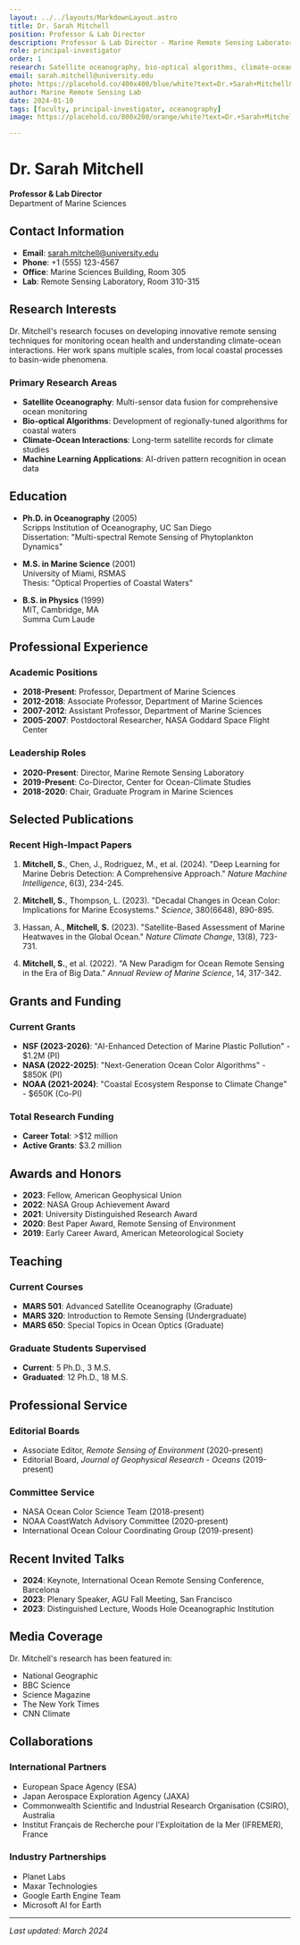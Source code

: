 ```yaml
---
layout: ../../layouts/MarkdownLayout.astro
title: Dr. Sarah Mitchell
position: Professor & Lab Director
description: Professor & Lab Director - Marine Remote Sensing Laboratory
role: principal-investigator
order: 1
research: Satellite oceanography, bio-optical algorithms, climate-ocean interactions
email: sarah.mitchell@university.edu
photo: https://placehold.co/400x400/blue/white?text=Dr.+Sarah+Mitchell&font=roboto
author: Marine Remote Sensing Lab
date: 2024-01-10
tags: [faculty, principal-investigator, oceanography]
image: https://placehold.co/800x200/orange/white?text=Dr.+Sarah+Mitchell&font=roboto

---
```


# Dr. Sarah Mitchell
**Professor & Lab Director**  
Department of Marine Sciences

## Contact Information
- **Email**: sarah.mitchell@university.edu
- **Phone**: +1 (555) 123-4567
- **Office**: Marine Sciences Building, Room 305
- **Lab**: Remote Sensing Laboratory, Room 310-315

## Research Interests

Dr. Mitchell's research focuses on developing innovative remote sensing techniques for monitoring ocean health and understanding climate-ocean interactions. Her work spans multiple scales, from local coastal processes to basin-wide phenomena.

### Primary Research Areas
- **Satellite Oceanography**: Multi-sensor data fusion for comprehensive ocean monitoring
- **Bio-optical Algorithms**: Development of regionally-tuned algorithms for coastal waters
- **Climate-Ocean Interactions**: Long-term satellite records for climate studies
- **Machine Learning Applications**: AI-driven pattern recognition in ocean data

## Education

- **Ph.D. in Oceanography** (2005)  
  Scripps Institution of Oceanography, UC San Diego  
  Dissertation: "Multi-spectral Remote Sensing of Phytoplankton Dynamics"

- **M.S. in Marine Science** (2001)  
  University of Miami, RSMAS  
  Thesis: "Optical Properties of Coastal Waters"

- **B.S. in Physics** (1999)  
  MIT, Cambridge, MA  
  Summa Cum Laude

## Professional Experience

### Academic Positions
- **2018-Present**: Professor, Department of Marine Sciences
- **2012-2018**: Associate Professor, Department of Marine Sciences
- **2007-2012**: Assistant Professor, Department of Marine Sciences
- **2005-2007**: Postdoctoral Researcher, NASA Goddard Space Flight Center

### Leadership Roles
- **2020-Present**: Director, Marine Remote Sensing Laboratory
- **2019-Present**: Co-Director, Center for Ocean-Climate Studies
- **2018-2020**: Chair, Graduate Program in Marine Sciences

## Selected Publications

### Recent High-Impact Papers

1. **Mitchell, S.**, Chen, J., Rodriguez, M., et al. (2024). "Deep Learning for Marine Debris Detection: A Comprehensive Approach." *Nature Machine Intelligence*, 6(3), 234-245.

2. **Mitchell, S.**, Thompson, L. (2023). "Decadal Changes in Ocean Color: Implications for Marine Ecosystems." *Science*, 380(6648), 890-895.

3. Hassan, A., **Mitchell, S.** (2023). "Satellite-Based Assessment of Marine Heatwaves in the Global Ocean." *Nature Climate Change*, 13(8), 723-731.

4. **Mitchell, S.**, et al. (2022). "A New Paradigm for Ocean Remote Sensing in the Era of Big Data." *Annual Review of Marine Science*, 14, 317-342.

## Grants and Funding

### Current Grants
- **NSF (2023-2026)**: "AI-Enhanced Detection of Marine Plastic Pollution" - $1.2M (PI)
- **NASA (2022-2025)**: "Next-Generation Ocean Color Algorithms" - $850K (PI)
- **NOAA (2021-2024)**: "Coastal Ecosystem Response to Climate Change" - $650K (Co-PI)

### Total Research Funding
- **Career Total**: >$12 million
- **Active Grants**: $3.2 million

## Awards and Honors

- **2023**: Fellow, American Geophysical Union
- **2022**: NASA Group Achievement Award
- **2021**: University Distinguished Research Award
- **2020**: Best Paper Award, Remote Sensing of Environment
- **2019**: Early Career Award, American Meteorological Society

## Teaching

### Current Courses
- **MARS 501**: Advanced Satellite Oceanography (Graduate)
- **MARS 320**: Introduction to Remote Sensing (Undergraduate)
- **MARS 650**: Special Topics in Ocean Optics (Graduate)

### Graduate Students Supervised
- **Current**: 5 Ph.D., 3 M.S.
- **Graduated**: 12 Ph.D., 18 M.S.

## Professional Service

### Editorial Boards
- Associate Editor, *Remote Sensing of Environment* (2020-present)
- Editorial Board, *Journal of Geophysical Research - Oceans* (2019-present)

### Committee Service
- NASA Ocean Color Science Team (2018-present)
- NOAA CoastWatch Advisory Committee (2020-present)
- International Ocean Colour Coordinating Group (2019-present)

## Recent Invited Talks

- **2024**: Keynote, International Ocean Remote Sensing Conference, Barcelona
- **2023**: Plenary Speaker, AGU Fall Meeting, San Francisco
- **2023**: Distinguished Lecture, Woods Hole Oceanographic Institution

## Media Coverage

Dr. Mitchell's research has been featured in:
- National Geographic
- BBC Science
- Science Magazine
- The New York Times
- CNN Climate

## Collaborations

### International Partners
- European Space Agency (ESA)
- Japan Aerospace Exploration Agency (JAXA)
- Commonwealth Scientific and Industrial Research Organisation (CSIRO), Australia
- Institut Français de Recherche pour l'Exploitation de la Mer (IFREMER), France

### Industry Partnerships
- Planet Labs
- Maxar Technologies
- Google Earth Engine Team
- Microsoft AI for Earth

---

*Last updated: March 2024*